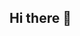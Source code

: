 ## Hi there 👋

<!--
**ameni177/ameni177** is a ✨ _special_ ✨ repository because its `README.md` (this file) appears on your GitHub profile.

Here are some ideas to get you started:

 I’m currently working on learing to use Markdown
🌱 I’m currently learning Cloud- and Dev/Ops-Specialist via a course from Techstarter/Germany
👯 I’m looking to collaborate on people who working in a similar field and are interested to learn from each other.
🤔 I’m looking for help with getting better an better in coding.
💬 Ask me about my targets I want to reach.
📫 How to reach me: ameni.kallel@edu.techstarter.de


